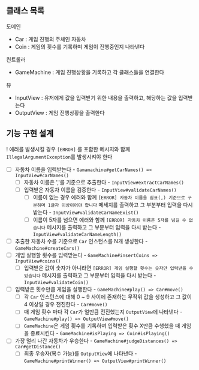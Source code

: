 ## 클래스 목록
도메인
- Car : 게임 진행의 주체인 자동차
- Coin : 게임의 횟수를 기록하며 게임이 진행중인지 나타낸다

컨트롤러
- GameMachine : 게임 진행상황을 기록하고 각 클래스들을 연결한다

뷰
- InputView : 유저에게 값을 입력받기 위한 내용을 출력하고, 해당하는 값을 입력받는다
- OutputView : 게임 진행상황을 출력한다

## 기능 구현 설계
! 에러를 발생시킬 경우 `[ERROR]` 를 포함한 메시지와 함께 `IllegalArgumentException`를 발생시켜야 한다

- [ ] 자동차 이름을 입력받는다 - `Gamamachine#getCarNames() => InputView#carNames()`
  - [ ] 자동차 이름은 ','를 기준으로 추출한다 - `InputView#extractCarNames()`
  - [ ] 입력받은 자동차 이름을 검증한다 - `InputView#validateCarNames()`
    - [ ] 이름이 없는 경우 에러와 함께 `[ERROR] 자동차 이름을 쉼표(,) 기준으로 구분하며 1글자 이상이어야 합니다` 메세지를 출력하고 그 부분부터 입력을 다시 받는다 - `InputView#validateCarNameExist()`
    - [ ] 이름이 5자를 넘으면 에러와 함께 `[ERROR] 자동차 이름은 5자를 넘길 수 없습니다` 메시지를 출력하고 그 부분부터 입력을 다시 받는다 - `InputView#validateCarNameLength()`
- [ ] 추출한 자동차 수를 기준으로 `Car` 인스턴스를 N개 생성한다 - `GameMachine#createCars()`
- [ ] 게임 실행할 횟수를 입력받는다 - `GameMachine#insertCoins => InputView#coins()`
    - [ ] 입력받은 값이 숫자가 아니라면 `[ERROR] 게임 실행할 횟수는 숫자만 입력받을 수 있습니다` 메시지를 출력하고 그 부분부터 입력을 다시 받는다 - `InputView#validateCoin()`
- [ ] 입력받은 횟수만큼 게임을 실행한다 - `GameMachine#play() => Car#move()`
  - [ ] 각 `Car` 인스턴스에 대해 0 ~ 9 사이에 존재하는 무작위 값을 생성하고 그 값이 4 이상일 경우 전진한다 - `Car#move()`
  - [ ] 매 게임 횟수 마다 각 `Car`가 얼만큼 전진했는지 `OutputView`에 나타낸다 - `GameMachine#play() => OutputView#move()`
  - [ ] `GameMachine`은 게임 횟수를 기록하며 입력받은 횟수 X만큼 수행했을 때 게임을 종료시킨다 - `GameMachine#isPlaying => Coin#isPlaying()`
- [ ] 가장 멀리 나간 자동차가 우승한다 - `GameMachine#judgeDistances() => Car#getDistance()`
  - [ ] 최종 우승자(복수 가능)를 `OutputView`에 나타낸다 - `GameMachine#printWinner() => OutputView#printWinner()`
